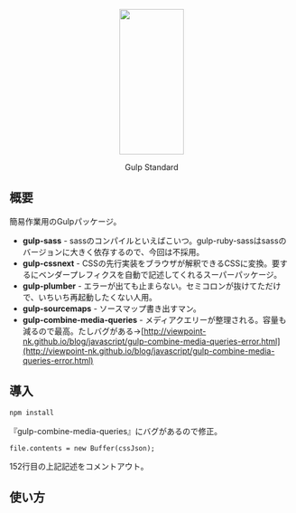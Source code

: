 <p align="center">
  <a href="http://gulpjs.com">
    <img height="257" width="114" src="https://raw.githubusercontent.com/gulpjs/artwork/master/gulp-2x.png">
  </a>
  <p align="center">Gulp Standard</p>
</p>

## 概要
簡易作業用のGulpパッケージ。
- **gulp-sass** - sassのコンパイルといえばこいつ。gulp-ruby-sassはsassのバージョンに大きく依存するので、今回は不採用。
- **gulp-cssnext** - CSSの先行実装をブラウザが解釈できるCSSに変換。要するにベンダープレフィクスを自動で記述してくれるスーパーパッケージ。
- **gulp-plumber** - エラーが出ても止まらない。セミコロンが抜けてただけで、いちいち再起動したくない人用。
- **gulp-sourcemaps** - ソースマップ書き出すマン。
- **gulp-combine-media-queries** - メディアクエリーが整理される。容量も減るので最高。たしバグがある→[http://viewpoint-nk.github.io/blog/javascript/gulp-combine-media-queries-error.html](http://viewpoint-nk.github.io/blog/javascript/gulp-combine-media-queries-error.html)

## 導入

```cmd
npm install
```
『gulp-combine-media-queries』にバグがあるので修正。

```node_modules/gulp-combine-media-queries/index.js:152
file.contents = new Buffer(cssJson);
```
152行目の上記記述をコメントアウト。

## 使い方